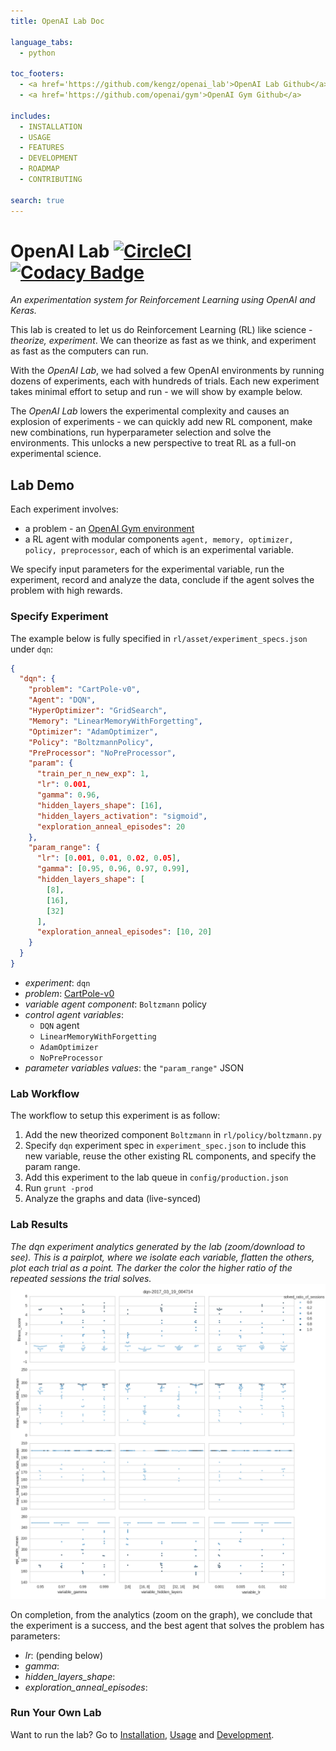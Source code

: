 ```yaml
---
title: OpenAI Lab Doc

language_tabs:
  - python

toc_footers:
  - <a href='https://github.com/kengz/openai_lab'>OpenAI Lab Github</a>
  - <a href='https://github.com/openai/gym'>OpenAI Gym Github</a>

includes:
  - INSTALLATION
  - USAGE
  - FEATURES
  - DEVELOPMENT
  - ROADMAP
  - CONTRIBUTING

search: true
---
```


# OpenAI Lab [![CircleCI](https://circleci.com/gh/kengz/openai_lab.svg?style=shield)](https://circleci.com/gh/kengz/openai_lab) [![Codacy Badge](https://api.codacy.com/project/badge/Grade/a0e6bbbb6c4845ccaab2db9aecfecbb0)](https://www.codacy.com/app/kengzwl/openai_lab?utm_source=github.com&amp;utm_medium=referral&amp;utm_content=kengz/openai_lab&amp;utm_campaign=Badge_Grade)

_An experimentation system for Reinforcement Learning using OpenAI and Keras._

This lab is created to let us do Reinforcement Learning (RL) like science - _theorize, experiment_. We can theorize as fast as we think, and experiment as fast as the computers can run.

With the _OpenAI Lab_, we had solved a few OpenAI environments by running dozens of experiments, each with hundreds of trials. Each new experiment takes minimal effort to setup and run - we will show by example below.

The _OpenAI Lab_ lowers the experimental complexity and causes an explosion of experiments - we can quickly add new RL component, make new combinations, run hyperparameter selection and solve the environments. This unlocks a new perspective to treat RL as a full-on experimental science.


## Lab Demo

Each experiment involves:
- a problem - an [OpenAI Gym environment](https://gym.openai.com/envs)
- a RL agent with modular components `agent, memory, optimizer, policy, preprocessor`, each of which is an experimental variable.

We specify input parameters for the experimental variable, run the experiment, record and analyze the data, conclude if the agent solves the problem with high rewards.

### Specify Experiment

The example below is fully specified in `rl/asset/experiment_specs.json` under `dqn`:

```json
{
  "dqn": {
    "problem": "CartPole-v0",
    "Agent": "DQN",
    "HyperOptimizer": "GridSearch",
    "Memory": "LinearMemoryWithForgetting",
    "Optimizer": "AdamOptimizer",
    "Policy": "BoltzmannPolicy",
    "PreProcessor": "NoPreProcessor",
    "param": {
      "train_per_n_new_exp": 1,
      "lr": 0.001,
      "gamma": 0.96,
      "hidden_layers_shape": [16],
      "hidden_layers_activation": "sigmoid",
      "exploration_anneal_episodes": 20
    },
    "param_range": {
      "lr": [0.001, 0.01, 0.02, 0.05],
      "gamma": [0.95, 0.96, 0.97, 0.99],
      "hidden_layers_shape": [
        [8],
        [16],
        [32]
      ],
      "exploration_anneal_episodes": [10, 20]
    }
  }
}
```

- *experiment*: `dqn`
- *problem*: [CartPole-v0](https://gym.openai.com/envs/CartPole-v0)
- *variable agent component*: `Boltzmann` policy
- *control agent variables*:
    - `DQN` agent
    - `LinearMemoryWithForgetting`
    - `AdamOptimizer`
    - `NoPreProcessor`
- *parameter variables values*: the `"param_range"` JSON


### Lab Workflow

The workflow to setup this experiment is as follow:

1. Add the new theorized component `Boltzmann` in `rl/policy/boltzmann.py`
2. Specify `dqn` experiment spec in `experiment_spec.json` to include this new variable,  reuse the other existing RL components, and specify the param range.
3. Add this experiment to the lab queue in `config/production.json`
4. Run `grunt -prod`
5. Analyze the graphs and data (live-synced)


### Lab Results

_The dqn experiment analytics generated by the lab (zoom/download to see). This is a pairplot, where we isolate each variable, flatten the others, plot each trial as a point. The darker the color the higher ratio of the repeated sessions the trial solves._
<img alt="The dqn experiment analytics" src="./images/dqn.png" />

On completion, from the analytics (zoom on the graph), we conclude that the experiment is a success, and the best agent that solves the problem has parameters:

- *lr*: (pending below)
- *gamma*: 
- *hidden_layers_shape*: 
- *exploration_anneal_episodes*: 


### Run Your Own Lab

Want to run the lab? Go to [Installation](#installation), [Usage](#Usage) and [Development](#development).
